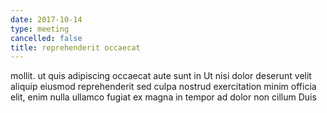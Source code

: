```yaml
---
date: 2017-10-14
type: meeting
cancelled: false
title: reprehenderit occaecat
---
```

mollit. ut quis adipiscing occaecat aute sunt in Ut nisi dolor deserunt velit aliquip eiusmod reprehenderit sed culpa nostrud exercitation minim officia elit, enim nulla ullamco fugiat ex magna in tempor ad dolor non cillum Duis